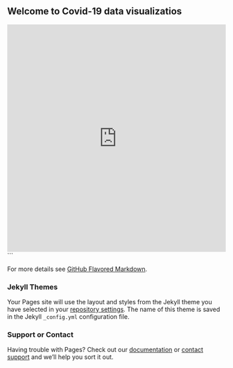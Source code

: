 ## Welcome to Covid-19 data visualizatios

<iframe id="igraph" scrolling="no" style="border:none;" seamless="seamless" src="https://limegimlet.github.io/covid19/alerts.html" height="525" width="100%"></iframe>
```

For more details see [GitHub Flavored Markdown](https://guides.github.com/features/mastering-markdown/).

### Jekyll Themes

Your Pages site will use the layout and styles from the Jekyll theme you have selected in your [repository settings](https://github.com/limegimlet/covid_dataviz/settings). The name of this theme is saved in the Jekyll `_config.yml` configuration file.

### Support or Contact

Having trouble with Pages? Check out our [documentation](https://docs.github.com/categories/github-pages-basics/) or [contact support](https://github.com/contact) and we’ll help you sort it out.
